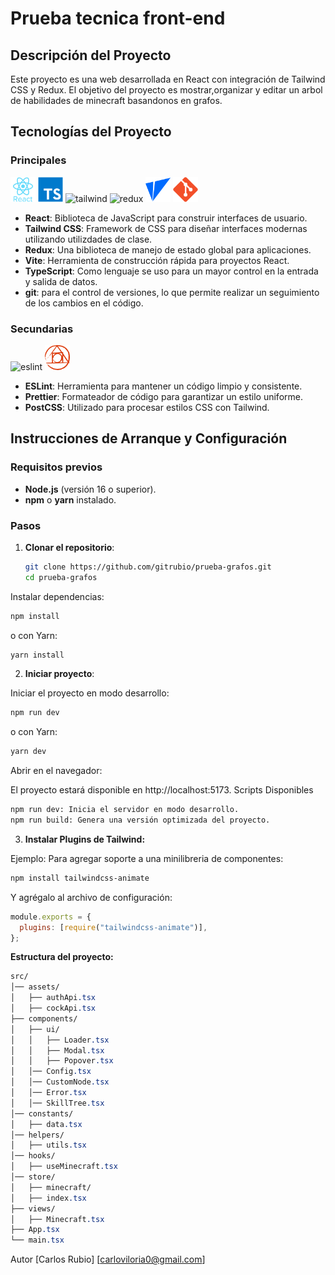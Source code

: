# Prueba tecnica front-end

## Descripción del Proyecto
Este proyecto es una web desarrollada en React con integración de Tailwind CSS y Redux. El objetivo del proyecto es mostrar,organizar y editar un arbol de habilidades de minecraft basandonos en grafos.
## Tecnologías del Proyecto
### Principales

<img src="https://raw.githubusercontent.com/devicons/devicon/master/icons/react/react-original-wordmark.svg" alt="react" width="40" height="40"/> 
<img src="https://raw.githubusercontent.com/devicons/devicon/master/icons/typescript/typescript-original.svg" 
alt="typescript" width="40" height="40"/>
<img src="https://www.vectorlogo.zone/logos/tailwindcss/tailwindcss-icon.svg" alt="tailwind" width="40" height="40"/>
<img src="https://www.vectorlogo.zone/logos/js_redux/js_redux-icon.svg" alt="redux" width="40" height="40"/>
<img src="https://raw.githubusercontent.com/devicons/devicon/master/icons/vite/vite-original.svg" alt="vitw" width="40" height="40"/>
<img src="https://raw.githubusercontent.com/devicons/devicon/master/icons/git/git-original.svg" alt="vitw" width="40" height="40"/>

- **React**: Biblioteca de JavaScript para construir interfaces de usuario. 
- **Tailwind CSS**: Framework de CSS para diseñar interfaces modernas utilizando utilizdades de clase.
- **Redux**: Una biblioteca de manejo de estado global para aplicaciones.
- **Vite**: Herramienta de construcción rápida para proyectos React.
- **TypeScript**: Como lenguaje se uso para un mayor control en la entrada y salida de datos. 
- **git**: para el control de versiones, lo que permite realizar un seguimiento de los cambios en el código. 

### Secundarias
<img src="https://www.vectorlogo.zone/logos/eslint/eslint-icon.svg" alt="eslint" width="40" height="40"/>
<img src="https://raw.githubusercontent.com/devicons/devicon/master/icons/postcss/postcss-original.svg" alt="vitw" height="40"/>

- **ESLint**: Herramienta para mantener un código limpio y consistente.
- **Prettier**: Formateador de código para garantizar un estilo uniforme.
- **PostCSS**: Utilizado para procesar estilos CSS con Tailwind.

## Instrucciones de Arranque y Configuración
### Requisitos previos
- **Node.js** (versión 16 o superior).
- **npm** o **yarn** instalado.

### Pasos
1. **Clonar el repositorio**:
   ```bash
   git clone https://github.com/gitrubio/prueba-grafos.git
   cd prueba-grafos
   ```
 Instalar dependencias:

 ```bash
npm install
```
 o con Yarn:

```bash
yarn install
```
2. **Iniciar proyecto**:

Iniciar el proyecto en modo desarrollo:

```bash
npm run dev
```
o con Yarn:

```bash
yarn dev
```
Abrir en el navegador:

El proyecto estará disponible en http://localhost:5173. 
Scripts Disponibles
```bash
npm run dev: Inicia el servidor en modo desarrollo.
npm run build: Genera una versión optimizada del proyecto.
```

3. **Instalar Plugins de Tailwind:**

Ejemplo: Para agregar soporte a una minilibreria de componentes:

```bash
npm install tailwindcss-animate
```
Y agrégalo al archivo de configuración:
```javascript
module.exports = {
  plugins: [require("tailwindcss-animate")],
};
```

**Estructura del proyecto:**
```css
src/
│── assets/
│   ├── authApi.tsx
│   ├── cockApi.tsx
├── components/
│   ├── ui/
│   │   ├── Loader.tsx
│   │   ├── Modal.tsx
│   │   ├── Popover.tsx
│   │── Config.tsx
│   │── CustomNode.tsx
│   │── Error.tsx
│   │── SkillTree.tsx
│── constants/
│   ├── data.tsx
│── helpers/
│   ├── utils.tsx
│── hooks/
│   ├── useMinecraft.tsx
│── store/
│   ├── minecraft/
│   ├── index.tsx
├── views/
│   ├── Minecraft.tsx
├── App.tsx
└── main.tsx
```
Autor
[Carlos Rubio]
[carloviloria0@gmail.com]